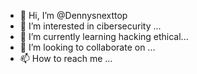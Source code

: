- 👋 Hi, I’m @Dennysnexttop
- 👀 I’m interested in cibersecurity ...
- 🌱 I’m currently learning hacking ethical...
- 💞️ I’m looking to collaborate on ...
- 📫 How to reach me ...

<!---
Dennysnexttop/Dennysnexttop is a ✨ special ✨ repository because its `README.md` (this file) appears on your GitHub profile.
You can click the Preview link to take a look at your changes.
--->
